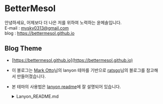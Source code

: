# BetterMesol
안녕하세요, 어제보다 더 나은 저를 위하여 노력하는 윤메솔입니다.  
E-mail : mysky0313@gmail.com  
blog : https://bettermesol.github.io


## Blog Theme
- [https://bettermesol.github.io](https://bettermesol.github.io)
- 이 블로그는 [Mark Otto](https://github.com/poole/lanyon)님의 lanyon 테마를 기반으로 [ratsgo](https://github.com/ratsgo/ratsgo.github.io)님의 블로그를 참고해서 만들어졌습니다.
- 본 테마의 사용법은 [lanyon readme](https://github.com/poole/lanyon/blob/master/README.md)에 잘 설명되어 있습니다.


  <details><summary>Lanyon_README.md</summary>

  # Lanyon

  Lanyon is an unassuming [Jekyll](http://jekyllrb.com) theme that places content first by tucking away navigation in a hidden drawer. It's based on [Poole](http://getpoole.com), the Jekyll butler.

  ![Lanyon](https://f.cloud.github.com/assets/98681/1825266/be03f014-71b0-11e3-9539-876e61530e24.png)
  ![Lanyon with open sidebar](https://f.cloud.github.com/assets/98681/1825267/be04a914-71b0-11e3-966f-8afe9894c729.png)


  ## Contents

  - [Usage](#usage)
  - [Options](#options)
    - [Sidebar menu](#sidebar-menu)
    - [Themes](#themes)
    - [Reverse layout](#reverse-layout)
  - [Development](#development)
  - [Author](#author)
  - [License](#license)


  ## Usage

  Lanyon is a theme built on top of [Poole](https://github.com/poole/poole), which provides a fully furnished Jekyll setup—just download and start the Jekyll server. See [the Poole usage guidelines](https://github.com/poole/poole#usage) for how to install and use Jekyll.


  ## Options

  Lanyon includes some customizable options, typically applied via classes on the `<body>` element.


  ### Sidebar menu

  Create a list of nav links in the sidebar by assigning each Jekyll page the correct layout in the page's [front-matter](http://jekyllrb.com/docs/frontmatter/).

  ```
  ---
  layout: page
  title: About
  ---
  ```

  **Why require a specific layout?** Jekyll will return *all* pages, including the `atom.xml`, and with an alphabetical sort order. To ensure the first link is *Home*, we exclude the `index.html` page from this list by specifying the `page` layout.


  ### Themes

  Lanyon ships with eight optional themes based on the [base16 color scheme](https://github.com/chriskempson/base16). Apply a theme to change the color scheme (mostly applies to sidebar and links).

  ![Lanyon with red theme](https://f.cloud.github.com/assets/98681/1825270/be065110-71b0-11e3-9ed8-9b8de753a4af.png)
  ![Lanyon with red theme and open sidebar](https://f.cloud.github.com/assets/98681/1825269/be05ec20-71b0-11e3-91ea-a9138ef07186.png)

  There are eight themes available at this time.

  ![Available theme classes](https://f.cloud.github.com/assets/98681/1817044/e5b0ec06-6f68-11e3-83d7-acd1942797a1.png)

  To use a theme, add any one of the available theme classes to the `<body>` element in the `default.html` layout, like so:

  ```html
  <body class="theme-base-08">
    ...
  </body>
  ```

  To create your own theme, look to the Themes section of [included CSS file](https://github.com/poole/lanyon/blob/master/public/css/lanyon.css). Copy any existing theme (they're only a few lines of CSS), rename it, and change the provided colors.


  ### Reverse layout

  ![Lanyon with reverse layout](https://f.cloud.github.com/assets/98681/1825265/be03f2e4-71b0-11e3-89f1-360705524495.png)
  ![Lanyon with reverse layout and open sidebar](https://f.cloud.github.com/assets/98681/1825268/be056174-71b0-11e3-88c8-5055bca4307f.png)

  Reverse the page orientation with a single class.

  ```html
  <body class="layout-reverse">
    ...
  </body>
  ```


  ### Sidebar overlay instead of push

  Make the sidebar overlap the viewport content with a single class:

  ```html
  <body class="sidebar-overlay">
    ...
  </body>
  ```

  This will keep the content stationary and slide in the sidebar over the side content. It also adds a `box-shadow` based outline to the toggle for contrast against backgrounds, as well as a `box-shadow` on the sidebar for depth.

  It's also available for a reversed layout when you add both classes:

  ```html
  <body class="layout-reverse sidebar-overlay">
    ...
  </body>
  ```

  ### Sidebar open on page load

  Show an open sidebar on page load by modifying the `<input>` tag within the `sidebar.html` layout to add the `checked` boolean attribute:

  ```html
  <input type="checkbox" class="sidebar-checkbox" id="sidebar-checkbox" checked>
  ```

  Using Liquid you can also conditionally show the sidebar open on a per-page basis. For example, here's how you could have it open on the homepage only:

  ```html
  <input type="checkbox" class="sidebar-checkbox" id="sidebar-checkbox" {% if page.title =="Home" %}checked{% endif %}>
  ```

  ## Development

  Lanyon has two branches, but only one is used for active development.

  - `master` for development.  **All pull requests should be to submitted against `master`.**
  - `gh-pages` for our hosted site, which includes our analytics tracking code. **Please avoid using this branch.**


  ## Author

  **Mark Otto**
  - <https://github.com/mdo>
  - <https://twitter.com/mdo>


  ## License

  Open sourced under the [MIT license](LICENSE.md).

  <3

  </details>

